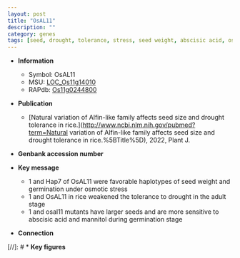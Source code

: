 ```yaml
---
layout: post
title: "OsAL11"
description: ""
category: genes
tags: [seed, drought, tolerance, stress, seed weight, abscisic acid, osmotic stress]
---
```


* **Information**  
    + Symbol: OsAL11  
    + MSU: [LOC_Os11g14010](http://rice.uga.edu/cgi-bin/ORF_infopage.cgi?orf=LOC_Os11g14010)  
    + RAPdb: [Os11g0244800](http://rapdb.dna.affrc.go.jp/viewer/gbrowse_details/irgsp1?name=Os11g0244800)  

* **Publication**  
    + [Natural variation of Alfin-like family affects seed size and drought tolerance in rice.](http://www.ncbi.nlm.nih.gov/pubmed?term=Natural variation of Alfin-like family affects seed size and drought tolerance in rice.%5BTitle%5D), 2022, Plant J.

* **Genbank accession number**  

* **Key message**  
    + 1 and Hap7 of OsAL11 were favorable haplotypes of seed weight and germination under osmotic stress
    + 1 and OsAL11 in rice weakened the tolerance to drought in the adult stage
    + 1 and osal11 mutants have larger seeds and are more sensitive to abscisic acid and mannitol during germination stage

* **Connection**  

[//]: # * **Key figures**  


